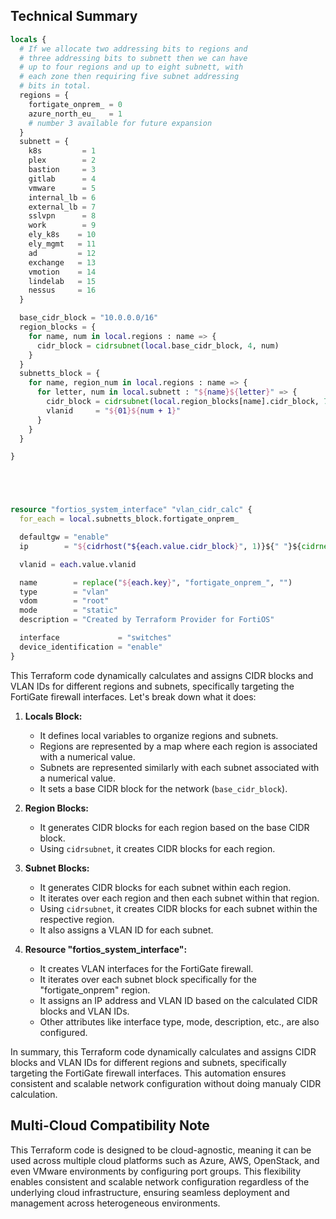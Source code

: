 ## Technical Summary

```Terraform fortigate example:
locals {
  # If we allocate two addressing bits to regions and
  # three addressing bits to subnett then we can have
  # up to four regions and up to eight subnett, with
  # each zone then requiring five subnet addressing
  # bits in total.
  regions = {
    fortigate_onprem_ = 0 
    azure_north_eu_   = 1
    # number 3 available for future expansion
  }
  subnett = {
    k8s         = 1
    plex        = 2
    bastion     = 3
    gitlab      = 4
    vmware      = 5
    internal_lb = 6
    external_lb = 7
    sslvpn      = 8
    work        = 9
    ely_k8s    = 10
    ely_mgmt   = 11
    ad         = 12
    exchange   = 13
    vmotion    = 14
    lindelab   = 15
    nessus     = 16
  }

  base_cidr_block = "10.0.0.0/16"
  region_blocks = {
    for name, num in local.regions : name => {
      cidr_block = cidrsubnet(local.base_cidr_block, 4, num)
    }
  }
  subnetts_block = {
    for name, region_num in local.regions : name => {
      for letter, num in local.subnett : "${name}${letter}" => {
        cidr_block = cidrsubnet(local.region_blocks[name].cidr_block, 7, num)
        vlanid     = "${01}${num + 1}"
      }
    }
  }

}





resource "fortios_system_interface" "vlan_cidr_calc" {
  for_each = local.subnetts_block.fortigate_onprem_

  defaultgw = "enable"
  ip        = "${cidrhost("${each.value.cidr_block}", 1)}${" "}${cidrnetmask("${each.value.cidr_block}")}"

  vlanid = each.value.vlanid

  name        = replace("${each.key}", "fortigate_onprem_", "")
  type        = "vlan"
  vdom        = "root"
  mode        = "static"
  description = "Created by Terraform Provider for FortiOS"

  interface             = "switches"
  device_identification = "enable"
}
```

This Terraform code dynamically calculates and assigns CIDR blocks and VLAN IDs for different regions and subnets, specifically targeting the FortiGate firewall interfaces. Let's break down what it does:

1. **Locals Block:**
   - It defines local variables to organize regions and subnets.
   - Regions are represented by a map where each region is associated with a numerical value.
   - Subnets are represented similarly with each subnet associated with a numerical value.
   - It sets a base CIDR block for the network (`base_cidr_block`).

2. **Region Blocks:**
   - It generates CIDR blocks for each region based on the base CIDR block.
   - Using `cidrsubnet`, it creates CIDR blocks for each region.

3. **Subnet Blocks:**
   - It generates CIDR blocks for each subnet within each region.
   - It iterates over each region and then each subnet within that region.
   - Using `cidrsubnet`, it creates CIDR blocks for each subnet within the respective region.
   - It also assigns a VLAN ID for each subnet.

4. **Resource "fortios_system_interface":**
   - It creates VLAN interfaces for the FortiGate firewall.
   - It iterates over each subnet block specifically for the "fortigate_onprem" region.
   - It assigns an IP address and VLAN ID based on the calculated CIDR blocks and VLAN IDs.
   - Other attributes like interface type, mode, description, etc., are also configured.

In summary, this Terraform code dynamically calculates and assigns CIDR blocks and VLAN IDs for different regions and subnets, specifically targeting the FortiGate firewall interfaces. This automation ensures consistent and scalable network configuration without doing manualy CIDR calculation.

## Multi-Cloud Compatibility Note

This Terraform code is designed to be cloud-agnostic, meaning it can be used across multiple cloud platforms such as Azure, AWS, OpenStack, and even VMware environments by configuring port groups. This flexibility enables consistent and scalable network configuration regardless of the underlying cloud infrastructure, ensuring seamless deployment and management across heterogeneous environments.
